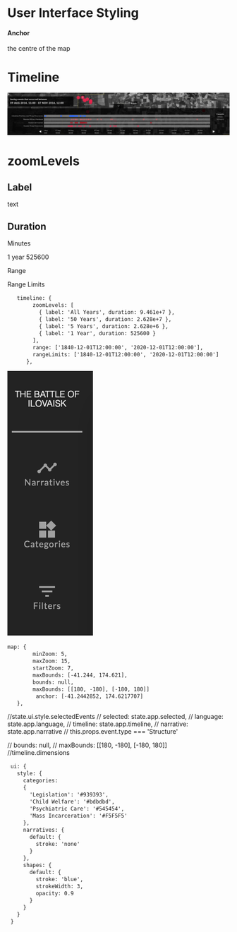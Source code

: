 # User Interface Styling



#### Anchor

the centre of the map

# Timeline

![Timeline](timeline.png)


# zoomLevels


## Label

text

## Duration

Minutes 

1 year 525600

Range

Range Limits

```
   timeline: {
        zoomLevels: [
          { label: 'All Years', duration: 9.461e+7 },
          { label: '50 Years', duration: 2.628e+7 },
          { label: '5 Years', duration: 2.628e+6 },
          { label: '1 Year', duration: 525600 }
        ],
        range: ['1840-12-01T12:00:00', '2020-12-01T12:00:00'],
        rangeLimits: ['1840-12-01T12:00:00', '2020-12-01T12:00:00']
      },
```

![Tab Menu](tab-menu.png)

```
map: {
        minZoom: 5,
        maxZoom: 15,
        startZoom: 7,
        maxBounds: [-41.244, 174.621],
        bounds: null,
        maxBounds: [[180, -180], [-180, 180]]
         anchor: [-41.2442852, 174.6217707]
   },
```


//state.ui.style.selectedEvents
  //  selected: state.app.selected,
  //     language: state.app.language,
  //     timeline: state.app.timeline,
  //     narrative: state.app.narrative
//   this.props.event.type === 'Structure'

//      bounds: null,
  //    maxBounds: [[180, -180], [-180, 180]]
            //timeline.dimensions
   ```
    ui: {
      style: {
        categories:
        {
          'Legislation': '#939393',
          'Child Welfare': '#bdbdbd',
          'Psychiatric Care': '#545454',
          'Mass Incarceration': '#F5F5F5'
        },
        narratives: {
          default: {
            stroke: 'none'
          }
        },
        shapes: {
          default: {
            stroke: 'blue',
            strokeWidth: 3,
            opacity: 0.9
          }
        }
      }
    }
  ```

  
